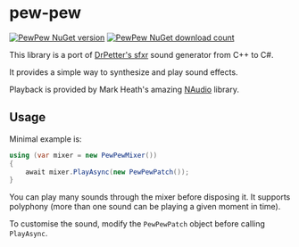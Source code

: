 # pew-pew

[![PewPew NuGet version](https://img.shields.io/nuget/v/PewPew)](https://www.nuget.org/packages/PewPew/)
[![PewPew NuGet download count](https://img.shields.io/nuget/dt/PewPew)](https://www.nuget.org/packages/PewPew/)

This library is a port of [DrPetter's sfxr](http://www.drpetter.se/project_sfxr.html) sound generator from C++ to C#.

It provides a simple way to synthesize and play sound effects.

Playback is provided by Mark Heath's amazing [NAudio](https://github.com/naudio/NAudio) library.

## Usage

Minimal example is:

```csharp
using (var mixer = new PewPewMixer())
{
    await mixer.PlayAsync(new PewPewPatch());
}
```

You can play many sounds through the mixer before disposing it.
It supports polyphony (more than one sound can be playing a given moment in time).

To customise the sound, modify the `PewPewPatch` object before
calling `PlayAsync`.
